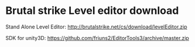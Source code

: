# Brutal strike Level editor download
Stand Alone Level Editor: http://brutalstrike.net/cs/download/levelEditor.zip

SDK for unity3D: https://github.com/friuns2/EditorTools3/archive/master.zip
